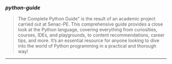 ### *python-guide*
>The Complete Python Guide" is the result of an academic project carried out at Senac-PE.
>This comprehensive guide provides a close look at the Python language, covering everything from curiosities, courses, IDEs, and playgrounds, to content recommendations, career tips, and more. It’s an essential resource for anyone looking to dive into the world of Python programming in a practical and thorough way!
---
